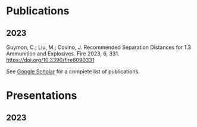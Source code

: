 # Publications

## 2023
Guymon, C.; Liu, M.; Covino, J. Recommended Separation Distances for 1.3 Ammunition and Explosives. Fire 2023, 6, 331. https://doi.org/10.3390/fire6090331

See [Google Scholar](https://scholar.google.com/citations?user=p_83EnoAAAAJ&hl=en) for a complete list of publications.

# Presentations

## 2023

